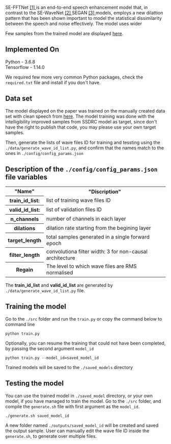 SE-FFTNet <a href="https:https://www.isca-speech.org/archive/Interspeech_2019/pdfs/2622.pdf"> [1] </a> is an end-to-end speech 
enhancement model that, in contrast to the SE-WaveNet <a href="https://arxiv.org/abs/1706.07162"> [2] </a>
SEGAN <a href="https://arxiv.org/abs/1703.09452"> [3] </a> models, employs a new dilattion pattern
that has been shown important to model the statistical dissimilarity between the speech and noise effectively. The model uses wider 

Few samples from the trained model are displayed <a href="https://www.csd.uoc.gr/~shifaspv/IS2019-demo">here</a>.


## Implemented On
Python - 3.6.8 <br>
Tensorflow - 1.14.0 <br>

We required few more very common Python packages, check the ```required.txt``` file and install if you don't have.
## Data set
The model displayed on the paper was trained on the manually created data set with clean speech from <a href="https://datashare.is.ed.ac.uk/handle/10283/1942">here</a>. The model training was done with the intelligibility improved samples from SSDRC model as target, since don't have the right to publish that code, you may please use your own target samples.

Then, generate the lists of wave files ID for training and tessting using the ```./data/generate_wave_id_list.py```, and confirm that the names match to the ones in ```./config/config_params.json```

## Description of the ```./config/config_params.json``` file variables
<table>
  <tr>
    <th>"Name"</th>
    <th>"Discription"</th>
  </tr>
  
  <tr>
    <th>train_id_list:</th>
      <td>list of training wave files ID</td>
  </tr>
    <tr>
    <th>valid_id_list:</th>
      <td>list of validation files ID</td>
  </tr>
  <tr>
    <th>n_channels</th>
    <td>number of channels in each layer</td>
  </tr>
<tr>
    <th>dilations</th>
    <td>dilation rate starting from the begining layer</td>
  </tr>
  <tr>
    <th>target_length</th>
      <td> total samples generated in a single forward epoch</td>
  </tr>
    <tr>
    <th>filter_length</th>
    <td>convolutiona filter width: 3 for non-causal architecture </td>
  </tr>
  <tr>
    <th>Regain</th>
      <td>The level to which wave files are RMS normalised </td>
  </tr>
</table>

The **train_id_list** and **valid_id_list** are generated by ```./data/generate_wave_id_list.py``` file.
## Training the model

Go to the ```./src``` folder and run the ```train.py``` or copy the command below to command line 

```
python train.py
```

Optionally, you can resume the training that could not have been completed, by passing the second argument ```model_id```

```
python train.py --model_id=saved_model_id
```

Trained models will be saved to the ```./saved_models``` directory

## Testing the model

You can use the trained model in ```./saved_model``` directory, or your own model, if you have managed to train the model.
Go to the ```./src``` folder, and compile the ```generate.sh``` file with first argument as the ```model_id```. 

```
./generate.sh saved_model_id
```

A new folder named ```./outputs/saved_model_id``` will be created and saved the output sample.
User can manually edit the wave file ID inside the ```generate.sh```, to generate over multiple files.



